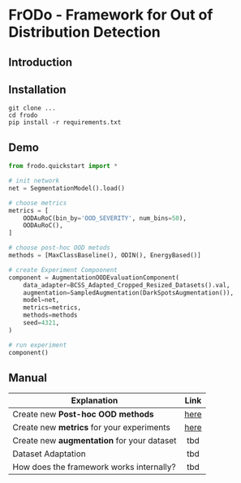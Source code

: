 # FrODo - Framework for Out of Distribution Detection

## Introduction


## Installation

```
git clone ...
cd frodo
pip install -r requirements.txt
```

## Demo

```python
from frodo.quickstart import *

# init network
net = SegmentationModel().load()

# choose metrics
metrics = [
    OODAuRoC(bin_by='OOD_SEVERITY', num_bins=50),
    OODAuRoC(),
]

# choose post-hoc OOD metods
methods = [MaxClassBaseline(), ODIN(), EnergyBased()]

# create Experiment Compoonent
component = AugmentationOODEvaluationComponent(
    data_adapter=BCSS_Adapted_Cropped_Resized_Datasets().val,
    augmentation=SampledAugmentation(DarkSpotsAugmentation()),
    model=net,
    metrics=metrics,
    methods=methods
    seed=4321,
)

# run experiment
component()
```


## Manual

<style>
    table {
        width: 100%;
    }
</style>

Explanation | Link
-- | :--:
Create new <b>Post-hoc OOD methods</b> | [here](docs/NEW_METHOD.md)
Create new <b>metrics</b> for your experiments | [here](docs/NEW_METRIC.md)
Create new <b>augmentation</b> for your dataset| tbd
Dataset Adaptation | tbd
How does the framework works internally?| tbd




